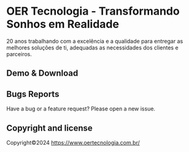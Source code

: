 # OER Tecnologia - Transformando Sonhos em Realidade

20 anos trabalhando com a excelência e a qualidade para entregar as melhores soluções de ti, adequadas as necessidades dos clientes e parceiros.

## Demo & Download 


## Bugs Reports


Have a bug or a feature request? Please open a new issue.


## Copyright and license


Copyright©2024 https://www.oertecnologia.com.br/ <a target="_blank" href="https://www.oertecnologia.com.br/"></a>


